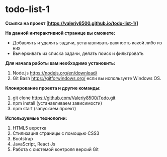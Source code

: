 # todo-list-1
**Ссылка на проект [https://valeriy8500.github.io/todo-list-1/]**

**На данной интерактивной странице вы сможете:**
* Добавлять и удалять задачи, устанавливать важность какой либо из них
* Вычеркивать из списка задачи, делать поиск и фильтровать

**Для начала работы вам необходимо установить:**
1. Node.js https://nodejs.org/en/download/
2. Git Bash https://gitforwindows.org/ если вы используете Windows OS.

**Клонирование проекта и другие команды:**

1. git clone https://github.com/Valeriy8500/Todo.git
2. npm install (устанавливаем зависимости)
3. npm start (запускаем проект)

**Используемые технологии:**
1. HTML5 верстка
2. Стилизация страницы с помощью CSS3
3. Bootstrap
4. JavaScript, React Js
5. Работа с системой контроля версий Git